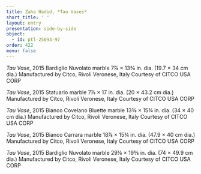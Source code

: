 ```yaml
---
title: Zaha Hadid, *Tau Vases*
short_title: ' '
layout: entry
presentation: side-by-side
object:
  - id: ptl-25093-97
order: 422
menu: false
---
```


*Tau Vase*, 2015
Bardiglio Nuvolato marble
7⅞ × 13⅜ in. dia. (19.7 × 34 cm dia.)
Manufactured by Citco, Rivoli Veronese, Italy
Courtesy of CITCO USA CORP

*Tau Vase*, 2015
Statuario marble
7⅞ × 17 in. dia. (20 × 43.2 cm dia.)
Manufactured by Citco, Rivoli Veronese, Italy
Courtesy of CITCO USA CORP

*Tau Vase*, 2015
Bianco Covelano Bluette marble
13⅜ × 15¾ in. dia. (34 × 40 cm dia.)
Manufactured by Citco, Rivoli Veronese, Italy
Courtesy of CITCO USA CORP

*Tau Vase*, 2015
Bianco Carrara marble
18⅞ × 15¾ in. dia. (47.9 × 40 cm dia.)
Manufactured by Citco, Rivoli Veronese, Italy
Courtesy of CITCO USA CORP

*Tau Vase*, 2015
Bardiglio Nuvolato marble
29⅛ × 19⅝ in. dia. (74 × 49.9 cm dia.)
Manufactured by Citco, Rivoli Veronese, Italy
Courtesy of CITCO USA CORP

